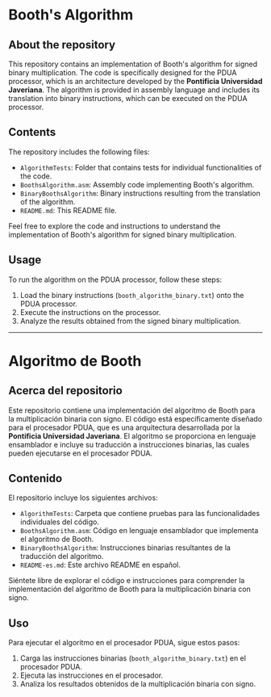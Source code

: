 # Booth's Algorithm

## About the repository

This repository contains an implementation of Booth's algorithm for signed binary multiplication.
The code is specifically designed for the PDUA processor, which is an architecture developed by the **Pontificia Universidad Javeriana**.
The algorithm is provided in assembly language and includes its translation into binary instructions, which can be executed on the PDUA processor.

## Contents

The repository includes the following files:

- `AlgorithmTests`: Folder that contains tests for individual functionalities of the code.
- `BoothsAlgorithm.asm`: Assembly code implementing Booth's algorithm.
- `BinaryBoothsAlgorithm`: Binary instructions resulting from the translation of the algorithm.
- `README.md`: This README file.

Feel free to explore the code and instructions to understand the implementation of Booth's algorithm for signed binary multiplication.

## Usage

To run the algorithm on the PDUA processor, follow these steps:

1. Load the binary instructions (`booth_algorithm_binary.txt`) onto the PDUA processor.
2. Execute the instructions on the processor.
3. Analyze the results obtained from the signed binary multiplication.

---

# Algoritmo de Booth

## Acerca del repositorio

Este repositorio contiene una implementación del algoritmo de Booth para la multiplicación binaria con signo.
El código está específicamente diseñado para el procesador PDUA, que es una arquitectura desarrollada por la **Pontificia Universidad Javeriana**.
El algoritmo se proporciona en lenguaje ensamblador e incluye su traducción a instrucciones binarias, las cuales pueden ejecutarse en el procesador PDUA.

## Contenido

El repositorio incluye los siguientes archivos:

- `AlgorithmTests`: Carpeta que contiene pruebas para las funcionalidades individuales del código.
- `BoothsAlgorithm.asm`: Código en lenguaje ensamblador que implementa el algoritmo de Booth.
- `BinaryBoothsAlgorithm`: Instrucciones binarias resultantes de la traducción del algoritmo.
- `README-es.md`: Este archivo README en español.

Siéntete libre de explorar el código e instrucciones para comprender la implementación del algoritmo de Booth para la multiplicación binaria con signo.

## Uso

Para ejecutar el algoritmo en el procesador PDUA, sigue estos pasos:

1. Carga las instrucciones binarias (`booth_algorithm_binary.txt`) en el procesador PDUA.
2. Ejecuta las instrucciones en el procesador.
3. Analiza los resultados obtenidos de la multiplicación binaria con signo.
